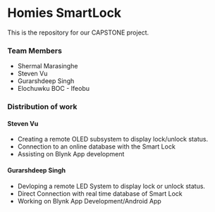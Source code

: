 # Homies SmartLock
This is the repository for our CAPSTONE project.
### Team Members
+ Shermal Marasinghe
+ Steven Vu
+ Gurarshdeep Singh
+ Elochuwku BOC - Ifeobu
### Distribution of work
#### Steven Vu  
+ Creating a remote OLED subsystem to display lock/unlock status.  
+ Connection to an online database with the Smart Lock  
+ Assisting on Blynk App development  
#### Gurarshdeep Singh
+ Devloping a remote LED System to display lock or unlock status.
+ Direct Connection with real time database of Smart Lock
+ Working on Blynk App Development/Android App
